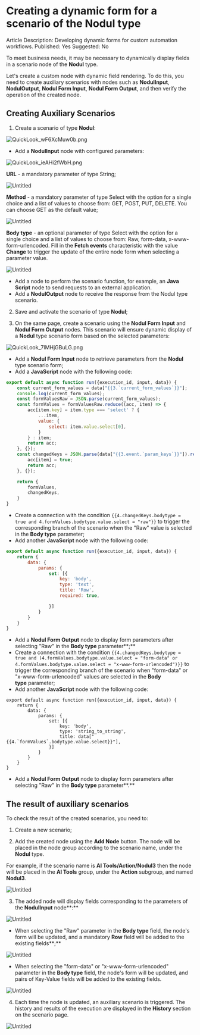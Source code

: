 # Creating a dynamic form for a scenario of the Nodul type

Article Description: Developing dynamic forms for custom automation workflows.
Published: Yes
Suggested: No

To meet business needs, it may be necessary to dynamically display fields in a scenario node of the **Nodul** type.

Let's create a custom node with dynamic field rendering. To do this, you need to create auxiliary scenarios with nodes such as **NodulInput**, **NodulOutput**, **Nodul Form Input**, **Nodul Form Output**, and then verify the operation of the created node.

## **Creating Auxiliary Scenarios**

1. Create a scenario of type **Nodul**:

![QuickLook_wF6XcMuw0b.png](Creating%20a%20dynamic%20form%20for%20a%20scenario%20of%20the%20Nodu%2019157d45a0678068803ce0110cd26527/QuickLook_wF6XcMuw0b.png)

- Add a **NodulInput** node with configured parameters:

![QuickLook_ieAHi2fWbH.png](Creating%20a%20dynamic%20form%20for%20a%20scenario%20of%20the%20Nodu%2019157d45a0678068803ce0110cd26527/QuickLook_ieAHi2fWbH.png)

**URL** - a mandatory parameter of type String;

![Untitled](Creating%20a%20dynamic%20form%20for%20a%20scenario%20of%20the%20Nodu%2019157d45a0678068803ce0110cd26527/Untitled.png)

**Method** - a mandatory parameter of type Select with the option for a single choice and a list of values to choose from: GET, POST, PUT, DELETE. You can choose GET as the default value;

![Untitled](Creating%20a%20dynamic%20form%20for%20a%20scenario%20of%20the%20Nodu%2019157d45a0678068803ce0110cd26527/Untitled%201.png)

**Body type** - an optional parameter of type Select with the option for a single choice and a list of values to choose from: Raw, form-data, x-www-form-urlencoded. Fill in the **Fetch events** characteristic with the value **Change** to trigger the update of the entire node form when selecting a parameter value.

![Untitled](Creating%20a%20dynamic%20form%20for%20a%20scenario%20of%20the%20Nodu%2019157d45a0678068803ce0110cd26527/Untitled%202.png)

- Add a node to perform the scenario function, for example, an **Java Script** node to send requests to an external application.
- Add a **NodulOutput** node to receive the response from the Nodul type scenario.

2. Save and activate the scenario of type **Nodul**;

3. On the same page, create a scenario using the **Nodul Form Input** and **Nodul Form Output** nodes. This scenario will ensure dynamic display of a **Nodul** type scenario form based on the selected parameters:

![QuickLook_7lMHjGBuLG.png](Creating%20a%20dynamic%20form%20for%20a%20scenario%20of%20the%20Nodu%2019157d45a0678068803ce0110cd26527/QuickLook_7lMHjGBuLG.png)

- Add a **Nodul Form Input** node to retrieve parameters from the **Nodul** type scenario form;
- Add a **JavaScript** node with the following code:

```jsx
export default async function run({execution_id, input, data}) {
    const current_form_values = data["{{3.`current_form_values`}}"];
    console.log(current_form_values);
    const formValuesRaw = JSON.parse(current_form_values);
    const formValues = formValuesRaw.reduce((acc, item) => {
        acc[item.key] = item.type === 'select' ? {
            ...item,
            value: {
                select: item.value.select[0],
            }
        } : item;
        return acc;
    }, {});
    const changedKeys = JSON.parse(data["{{3.event.`param_keys`}}"]).reduce((acc, item) => {
        acc[item] = true;
        return acc;
    }, {});

    return {
        formValues,
        changedKeys,
    }
}
```

- Create a connection with the condition `{{4.changedKeys.bodytype = true and 4.formValues.bodytype.value.select = "raw"}}` to trigger the corresponding branch of the scenario when the "Raw" value is selected in the **Body type** parameter;
- Add another **JavaScript** node with the following code:

```jsx
export default async function run({execution_id, input, data}) {
    return {
        data: {
            params: {
                set: [{
                    key: 'body',
                    type: 'text',
                    title: 'Row',
                    required: true,

                }]
            }
        }
    }
}
```

- Add a **Nodul Form Output** node to display form parameters after selecting "Raw" in the **Body type** parameter**;**
- Create a connection with the condition `{{4.changedKeys.bodytype = true and (4.formValues.bodytype.value.select = "form-data" or 4.formValues.bodytype.value.select = "x-www-form-urlencoded")}}` to trigger the corresponding branch of the scenario when "form-data" or "x-www-form-urlencoded" values are selected in the **Body type** parameter;
- Add another **JavaScript** node with the following code:

```
export default async function run({execution_id, input, data}) {
    return {
        data: {
            params: {
                set: [{
                    key: 'body',
                    type: 'string_to_string',
                    title: data["{{4.`formValues`.bodytype.value.select}}"],
                }]
            }
        }
    }
}
```

- Add a **Nodul Form Output** node to display form parameters after selecting "Raw" in the **Body type** parameter**.**

## **The result of auxiliary scenarios**

To check the result of the created scenarios, you need to:

1. Create a new scenario;

2. Add the created node using the **Add Node** button. The node will be placed in the node group according to the scenario name, under the **Nodul** type. 

For example, if the scenario name is **Al Tools/Action/Nodul3** then the node will be placed in the **Al Tools** group, under the **Action** subgroup, and named **Nodul3**.

![Untitled](Creating%20a%20dynamic%20form%20for%20a%20scenario%20of%20the%20Nodu%2019157d45a0678068803ce0110cd26527/Untitled%203.png)

3. The added node will display fields corresponding to the parameters of the **NodulInput** node**:**

![Untitled](Creating%20a%20dynamic%20form%20for%20a%20scenario%20of%20the%20Nodu%2019157d45a0678068803ce0110cd26527/Untitled%204.png)

- When selecting the "Raw" parameter in the **Body type** field, the node's form will be updated, and a mandatory **Row** field will be added to the existing fields**;**

![Untitled](Creating%20a%20dynamic%20form%20for%20a%20scenario%20of%20the%20Nodu%2019157d45a0678068803ce0110cd26527/Untitled%205.png)

- When selecting the "form-data" or "x-www-form-urlencoded" parameter in the **Body type** field, the node's form will be updated, and pairs of Key-Value fields will be added to the existing fields.

![Untitled](Creating%20a%20dynamic%20form%20for%20a%20scenario%20of%20the%20Nodu%2019157d45a0678068803ce0110cd26527/Untitled%206.png)

4. Each time the node is updated, an auxiliary scenario is triggered. The history and results of the execution are displayed in the **History** section on the scenario page.

![Untitled](Creating%20a%20dynamic%20form%20for%20a%20scenario%20of%20the%20Nodu%2019157d45a0678068803ce0110cd26527/Untitled%207.png)